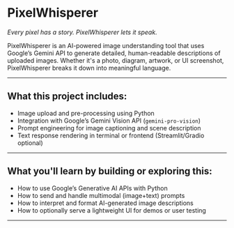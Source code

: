 # PixelWhisperer

*Every pixel has a story. PixelWhisperer lets it speak.*

PixelWhisperer is an AI-powered image understanding tool that uses Google’s Gemini API to generate detailed, human-readable descriptions of uploaded images. Whether it's a photo, diagram, artwork, or UI screenshot, PixelWhisperer breaks it down into meaningful language.

---

## What this project includes:
- Image upload and pre-processing using Python
- Integration with Google’s Gemini Vision API (`gemini-pro-vision`)
- Prompt engineering for image captioning and scene description
- Text response rendering in terminal or frontend (Streamlit/Gradio optional)

---

## What you'll learn by building or exploring this:
- How to use Google’s Generative AI APIs with Python
- How to send and handle multimodal (image+text) prompts
- How to interpret and format AI-generated image descriptions
- How to optionally serve a lightweight UI for demos or user testing

---

